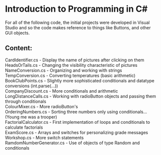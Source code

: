 # Introduction to Programming in C#
For all of the following code, the initial projects were developed in Visual Studio and so the code makes reference to things like Buttons, and other GUI objects.
## Content:
CardIdentifier.cs - Display the name of pictures after clicking on them  
HeadsOrTails.cs - Changing the visibility characteristic of pictures  
NameConversion.cs - Organizing and working with strings  
TempConversion.cs - Converting temperatures (basic arithmetic)  
BookClubPoints.cs - Slightly more sophisticated conditionals and datatype conversions (int.parse(...))  
CompanyDiscount.cs - More conditionals and arithmetic  
LongDistanceCalls.cs - Working with radioButton objects and passing them through conditionals  
ColourMixer.cs - More radioButton's  
OrderingNumbers.cs - Sorting three numbers only using conditionals... (Young me was a trooper)  
FactorialCalculator.cs - First implementation of loops and conditionals to calculate factorials  
ExamScore.cs - Arrays and switches for personalizing grade messages  
Workshop.cs - More switch statements  
RamdomNumberGenerator.cs - Use of objects of type Random and conditionals
